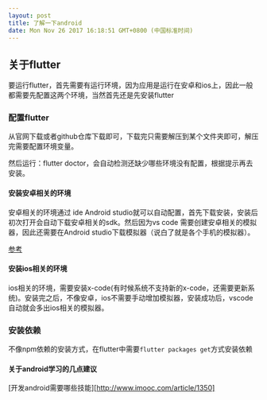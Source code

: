 ```yaml
---
layout: post
title: 了解一下android
date: Mon Nov 26 2017 16:18:51 GMT+0800 (中国标准时间)
---
```


## 关于flutter

要运行flutter，首先需要有运行环境，因为应用是运行在安卓和ios上，因此一般都需要先配置这两个环境，当然首先还是先安装flutter

### 配置flutter

从官网下载或者github仓库下载即可，下载完只需要解压到某个文件夹即可，解压完需要配置环境变量。

然后运行：flutter doctor，会自动检测还缺少哪些环境没有配置，根据提示再去安装。

#### 安装安卓相关的环境

安卓相关的环境通过 ide Android studio就可以自动配置，首先下载安装，安装后初次打开会自动下载安卓相关的sdk。然后因为vs code 需要创建安卓相关的模拟器，因此还需要在Android studio下载模拟器（说白了就是各个手机的模拟器）。

[参考](https://blog.csdn.net/qq_40259641/article/details/90475896)

#### 安装ios相关的环境

ios相关的环境，需要安装x-code(有时候系统不支持新的x-code，还需要更新系统)。安装完之后，不像安卓，ios不需要手动增加模拟器，安装成功后，vscode自动就会多出ios相关的模拟器。


### 安装依赖

不像npm依赖的安装方式，在flutter中需要`flutter packages get`方式安装依赖



#### 关于android学习的几点建议
[开发android需要哪些技能][http://www.imooc.com/article/1350]

